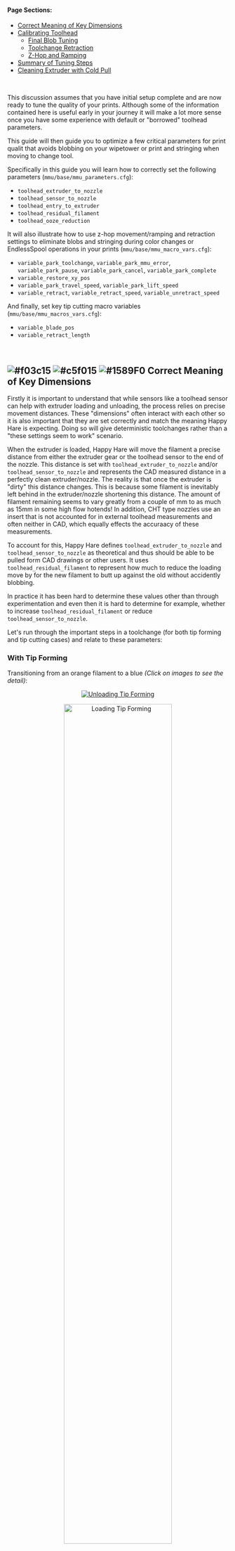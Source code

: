 #### Page Sections:
- [Correct Meaning of Key Dimensions](#---correct-meaning-of-key-dimensions)
- [Calibrating Toolhead](#---calibrating-toolhead)
  - [Final Blob Tuning](#---final-blob-tuning---toolhead_ooze_reduction)
  - [Toolchange Retraction](#---tool-change-retraction)
  - [Z-Hop and Ramping](#---z-hop-and-ramping)
- [Summary of Tuning Steps](#---summary-of-tuning-steps)
- [Cleaning Extruder with Cold Pull](#---cleaning-extruder-with-a-cold-pull)

<br>

This discussion assumes that you have initial setup complete and are now ready to tune the quality of your prints. Although some of the information contained here is useful early in your journey it will make a lot more sense once you have some experience with default or "borrowed" toolhead parameters.

This guide will then guide you to optimize a few critical parameters for print qualit that avoids blobbing on your wipetower or print and stringing when moving to change tool.

Specifically in this guide you will learn how to correctly set the following parameters (`mmu/base/mmu_parameters.cfg`):
- `toolhead_extruder_to_nozzle`
- `toolhead_sensor_to_nozzle`
- `toolhead_entry_to_extruder`
- `toolhead_residual_filament`
- `toolhead_ooze_reduction`

It will also illustrate how to use z-hop movement/ramping and retraction settings to eliminate blobs and stringing during color changes or EndlessSpool operations in your prints (`mmu/base/mmu_macro_vars.cfg`):
- `variable_park_toolchange`, `variable_park_mmu_error`, `variable_park_pause`, `variable_park_cancel`, `variable_park_complete`
- `variable_restore_xy_pos`
- `variable_park_travel_speed`, `variable_park_lift_speed`
- `variable_retract`, `variable_retract_speed`, `variable_unretract_speed`

And finally, set key tip cutting macro variables (`mmu/base/mmu_macros_vars.cfg`):
- `variable_blade_pos`
- `variable_retract_length`

<br>

## ![#f03c15](assets/f03c15.png) ![#c5f015](assets/c5f015.png) ![#1589F0](assets/1589F0.png) Correct Meaning of Key Dimensions

Firstly it is important to understand that while sensors like a toolhead sensor can help with extruder loading and unloading, the process relies on precise movement distances. These "dimensions" often interact with each other so it is also important that they are set correctly and match the meaning Happy Hare is expecting. Doing so will give deterministic toolchanges rather than a "these settings seem to work" scenario.

When the extruder is loaded, Happy Hare will move the filament a precise distance from either the extruder gear or the toolhead sensor to the end of the nozzle. This distance is set with `toolhead_extruder_to_nozzle` and/or `toolhead_sensor_to_nozzle` and represents the CAD measured distance in a perfectly clean extruder/nozzle. The reality is that once the extruder is "dirty" this distance changes. This is because some filament is inevitably left behind in the extruder/nozzle shortening this distance. The amount of filament remaining seems to vary greatly from a couple of mm to as much as 15mm in some high flow hotends! In addition, CHT type nozzles use an insert that is not accounted for in external toolhead measurements and often neither in CAD, which equally effects the accuraacy of these measurements. 

To account for this, Happy Hare defines `toolhead_extruder_to_nozzle` and `toolhead_sensor_to_nozzle` as theoretical and thus should be able to be pulled form CAD drawings or other users. It uses `toolhead_residual_filament` to represent how much to reduce the loading move by for the new filament to butt up against the old without accidently blobbing.

In practice it has been hard to determine these values other than through experimentation and even then it is hard to determine for example, whether to increase `toolhead_residual_filament` or reduce `toolhead_sensor_to_nozzle`.

Let's run through the important steps in a toolchange (for both tip forming and tip cutting cases) and relate to these parameters:

### With Tip Forming

Transitioning from an orange filament to a blue _(Click on images to see the detail)_:

<p align="center"><a href="https://github.com/moggieuk/Happy-Hare/wiki/Blobbing-and-Stringing/Unloading_Tip_Forming.png"><img src="Blobbing-and-Stringing/Unloading_Tip_Forming.png" alt="Unloading Tip Forming"></a></p>
<p align="center"><a href="https://github.com/moggieuk/Happy-Hare/wiki/Blobbing-and-Stringing/Loading_Tip_Forming.png"><img src="Blobbing-and-Stringing/Loading_Tip_Forming.png" alt="Loading Tip Forming" width="70%"></a></p>

<br>

### With Toolhead Tip Cutting

With toolhead tip cutting the procedure is a little more complex and introduces two additional macro variables (defined in `mmu_macro_vars.cfg` that configure the tip cutting logic):

<p align="center"><a href="https://github.com/moggieuk/Happy-Hare/wiki/Blobbing-and-Stringing/Unloading_Tip_Cutting.png"><img src="Blobbing-and-Stringing/Unloading_Tip_Cutting.png" alt="Unloading Tip Cutting"></a></p>
<p align="center"><a href="https://github.com/moggieuk/Happy-Hare/wiki/Blobbing-and-Stringing/Loading_Tip_Cutting.png"><img src="Blobbing-and-Stringing/Loading_Tip_Cutting.png" alt="Loading Tip Cutting" width="70%"></a></p>

Note that the cut piece of filament remaining and the residual filament are automatically accounted for by Happy Hare so long as you have configured the parameters exactly as defined in this illustration.

> [!TIP] 
> The printer variable `printer.mmu.extruder_filament_remaining` contains the total length of filament left in the extruder combining both the `toolhead_residual_filament` and length of any cut tip.<br>
> Related is the printer variable `printer.mmu.toolchange_purge_volume` that calculates the total volume of filament to be purged by summing both the slicer tool map purge volume and the volume of this remaining material.

<br>

> [!IMPORTANT]  
> 1. The really important reference point is the internal nozzle "shoulder". This is considered the 0mm reference point for most parameters. For CHT nozzle this will be further away from the tip than regular nozzles.
> 2. You can see how the `toolhead_XXX_to_nozzle` settings and `toolhead_residual_filament` are related, so while you can tune the former and ignore latter, it is recommended you use them correctly so that Happy Hare is able to control the filament movement when loading and unloading the toolhead and correctly influence purge volumes.
> 3. `toolhead_residual_filament` is dependent on your extruder and nozzle. High flow and CHT systems generally have a much higher value i.e. more residual filament left over in the extruder) than regular ones.

<br>

## ![#f03c15](assets/f03c15.png) ![#c5f015](assets/c5f015.png) ![#1589F0](assets/1589F0.png) Calibrating Toolhead

Ok, now you know what the correct meaning of the dimensions are the next question is how to discover them for your setup. For everything other than `toolhead_residual_filament` it is possible to use accurate CAD models to measure them (remember to use the internal shoulder in the nozzle). This can be a challenge if using a CHT nozzle as shown below.

<p align="center"><a href="https://github.com/moggieuk/Happy-Hare/wiki/Blobbing-and-Stringing/CHT_Cutaway.png"><img src="Blobbing-and-Stringing/CHT_Cutaway.png" alt="CHT Cutaway" width="40%"></a></p>

If you have a toolhead sensor there is now an automated way to measure! If not, then you can refer to this wiki in the future, where we will aim to collate verified measurements for common toolhead combinations and once you have those set, you can experiment to discover the correct `toolhead_residual_filament` setting.

If you have a toolhead sensor continue reading below.

Now Happy Hare can help with a new `MMU_CALIBRATE_TOOLHEAD` command.

<br>

### ✅ Step 1: Perform a cold pull to empty your nozzle

This process requires you to start with a CLEAN (as in empty) extruder and nozzle. To do this you need to perform a cold pull. During this operation, you warm up the extruder, purge some filament, then let the nozzle cool. At the right temperature and using a bit of force you manually pull the filament out pulling with it all the old residue as well as any carbon deposits. This is something that most of you probably already know how to do, but for those that need help, or want a more convenient way to perform it you can run the supplied `MMU_COLD_PULL` macro and follow the directions displayed in the console. This is documented [later in this page](#---cleaning-extruder-with-a-cold-pull).

<br>

### ✅ Step 2: Calibrate the empty toolhead dimensions

If you have removed the Bowden tube, reattach it to the toolhead, and prepare the MMU bu selecting the gate you with to use. Ensure filament is available and parked at the gate but don't load the extruder yet.

Then run:

> MMU\_CALIBRATE\_TOOLHEAD CLEAN=1
(optionally add `SAVE=0`)

This will perform a number of probing moves with a cold extruder and report back the empty toolhead parameters. For example:

```
Reminder:
1) 'CLEAN=1' with clean extruder for: toolhead_extruder_to_nozzle, toolhead_sensor_to_nozzle (and toolhead_entry_to_extruder)
2) No flags with dirty extruder (no cut tip) for: toolhead_residual_filament (and toolhead_entry_to_extruder)
3) 'CUT=1' holding blade in for: variable_blade_pos
Desired gate should be selected but the filament unloaded

Modifying MMU gear stepper run current to 40% for collision detection
Run Current: 0.21A Hold Current: 0.09A
Restoring MMU gear stepper run current to 100% configured
Run Current: 0.49A Hold Current: 0.09A
Measuring clean toolhead dimensions after cold pull...
Measured toolhead_sensor_to_nozzle: 62.1
Measured toolhead_extruder_to_nozzle: 70.6
Measured toolhead_entry_to_extruder: 7.9
-----------------------------------
Calibration Results (clean nozzle):
> toolhead_extruder_to_nozzle: 70.6 (currently: 70.0)
> toolhead_sensor_to_nozzle: 62.1 (currently: 62.0)
> toolhead_entry_to_extruder: 7.9 (currently: 8.5)
-----------------------------------
New toolhead calibration active until restart. Update mmu_parameters.cfg to persist settings
```

Assuming you didn't run with the `SAVE=0` option this will temporarily adjust your toolhead parameters, but it will not save them in the configuration files.

> [!TIP]  
> 1. You must note these down and manually update `mmu_parameters.cfg` for them to persist across a restart. Do this once you have finished the complete calibration guide on this page.
> 2. If you want to validate your results, you can run the process again before the next step. You can add the `SAVE=0` parameter to skip updating those variables. Just be mindful that the filament will grind a little in the gears and extruder, so make sure you eject the filament fully from you MMU, cut the used portion and try with a new filament segment again.
> 3. If you have a filament tension/compression sensor like Belay installed on your bowden path, make sure you "lock" it in place so it doesn't move. It is important that the filament path length stays static throughout the calibration process. You can either remove it and install a coupler or simply hold it firmely in its fully extended position when the calibration commands are run.

<table>
<tr>
<td>

Because the extruder was empty we were able to establish the position of the internal nozzle shoulder as well (almost magically) the `toolhead_extruder_to_nozzle`, `toolhead_sensor_nozzle` and `toolhead_entry_to_extruder` distances.

</td>
<td width=30%>
<a href="https://github.com/moggieuk/Happy-Hare/wiki/Blobbing-and-Stringing/Probe_Nozzle_Shoulder.png"><img src="Blobbing-and-Stringing/Probe_Nozzle_Shoulder.png" alt="Probe Nozzle Shoulder"></a>
</td>
</tr>
</table>

<br>

### ✅ Step 3: Load (dirty) the nozzle with filament

During this operation we will load filament all the way to the end of the nozzle tip and extrude some. We will then unload the extruder simulating the amount of molten filament that will be left over inside the nozzle tip when filament is ejected.

As the previous step may have ground your filament a little, make sure you unload your filament from the MMU, remove it, cut any used parts and re-insert at the gate. This will ensure you start this step with a fresh piece of the same filament, improving the accuracy of your results.

#### If you are using tip forming:

Heat up your extruder to your filament print temperature , and run the load and unload filament macros as below:
1. `MMU_LOAD` or `Tx`
2. Manually extrude some filament using the printer’s web interface
3. `MMU_UNLOAD`
4. Switch off your nozzle heater (set the nozzle temperature to 0°C)

#### If you are using tip cutting:
As the tip cutting operation would normally leave additional filament in the toolhead that we don’t want, the dirtying of the extruder is slightly different to the above and avoids the actual cutting action:
1. `MMU_LOAD` or `Tx`
2. Manually extrude some filament using the printer’s web interface
3. `MMU_UNLOAD SKIP_TIP=1` (notice the option)
5. Switch off your nozzle heater (set the nozzle temperature to 0°C)

<br>

### ✅ Step 4: Calibrate residual filament (with dirty nozzle)

Now that the nozzle is “dirty” and simulating the left over material after a filament ejection, it is time to calibrate the residual filament parameter.

To do this, run the below command, with no arguments.

> MMU\_CALIBRATE\_TOOLHEAD
```
...blah blah blah...
-----------------------------------
Calibration Results (dirty nozzle):
> toolhead_residual_filament: 3.0 (currently: 3.4)
-----------------------------------
New calibrated ooze reduction active until restart. Update mmu_parameters.cfg to persist
```

> [!TIP]  
> 1. You can run a dirty calibration as often as you like and to see if it differs with different filament types, changes you make to your tip forming macro, etc.
> 2. Just be mindful that filament will grind a little in the gears & the extruder, so make sure you eject the filament fully from your MMU, cut the used portion and try with a new filament segment again.
> 3. If you are curious, you can also use it as a trick way to measure the "filament_remaining" after tip cutting, validating that you are not cutting molten filament. Just remember to use the SAVE=0 option because you DON'T want to `toolhead_residual_filament` to include the cut piece of filament!
> 4. Again you can use the optional command SAVE=0 to skip saving the results in memory. 
> 5. If you don’t have a filament cutter, the calibration process is done. Make sure you note down the above measurements and update them together with the ones from the first step in your `mmu_parameters.cfg` file. If you do have a filament cutter, make sure you follow step 4 below.  
> 6. If you have a belay sensor (filament tension/compression sensor) installed on your Bowden path, make sure you “lock” it in place so it doesn’t move. It is important that the filament path length stays static throughout the calibration process. You can either remove it and install a coupler or simply hold it firmly in its fully extended position when the calibration commands are run.

> [!IMPORTANT] 
> Remember, that the calibrated `toolhead_residual_filament` is your starting point. You can still fine tune the reduction in loading length according to what you see happening with the wipetower with and actual print. See [Tip Forming and Purging](Tip-Forming-and-Purging#tuning-toolhead_ooze_reduction) for details on what to look for and how to use `toolhead_ooze_reduction` as the final parameter to tweak load volume. But a word of warning, this should be the very last step and should only be a very small adjustment to optimize blobbing and oozing during tool loading.

<table>
<tr>
<td>

Again referring back to the earlier illustrations, the difference between the clean reading and the dirty one is what `toolhead_residual_filament` compensates for and represents the residual filament that is always left behind in the extruder. The command will also measure the `toolhead_entry_to_extruder` variable but these should be similar (as in less than 1mm difference) between the two runs. If this is substantially different, you can re-run the calibration routine as the measurement was probably not accurate enough the first time.

</td>
<td width=30%>
<a href="https://github.com/moggieuk/Happy-Hare/wiki/Blobbing-and-Stringing/Probe_Filament_Remains.png"><img src="Blobbing-and-Stringing/Probe_Filament_Remains.png" alt="Probe Filament Remains"></a>
</td>
</tr>
</table>

<br>

### ✅ Step 5: Calibrate toolhead cutting macro variables (if using a filament cutter)

If you have a toolhead cutter, you must now calibrate the blade cutting position `variable_blade_pos` and set the `variable_retract_length`. Because the other toolhead dimensions are now different from your original settings, the blade position will most likely also need to be calibrated correctly. 

These variables control the amount of cut filament left in the extruder after the cut operation, so they need to be correct to avoid oozing when loading the toolhead after a cut move.

To calibrate the above:
1. Run `MMU_LOAD` or `Tx` to load filament in your extruder
2. Switch off the nozzle heating element (set nozzle temperature to 0) and wait for it to cool down.
3. Manually press the cut lever a couple of times to ensure the filament is cleanly cut. 
4. After you have cut the filament, unload/eject without further tip forming by running `MMU_UNLOAD SKIP_TIP=1` (did you notice the skip tip option?)
5. With the filament unloaded and parked in the MMU and a cold nozzle, run `MMU_CALIBRATE_TOOLHEAD CUT=1`

> [!TIP]  
> TIME SAVER: Rather than loading, cutting and cooling you can simply (with the extruder unloaded) press and HOLD the cutter blade in the closed postion. STAY in this position until the calibration is complete. Note that the measurement will be shorter by one blade thickness, so add 0.5mm to the reported distance.

> MMU\_CALIBRATE\_TOOLHEAD CUT=1
```
...blah blah blah...
-----------------------------------
Calibration Results (cut tip):
> variable_blade_pos: 36.2 (currently: 37.5)
> variable_retract_length: 5.0-36.2, recommend: 32.2 (currently: 32.5)
-----------------------------------
New calibrated variables active until restart. Update mmu_macro_vars.cfg to persist
```

> [!TIP]  
> The larger the `variable_retract_length` the less additional purge is necessary to clean out the prior color. However, if you get too aggressive you may experience clogs because you are cutting a hot part of the filament. Experience has shown that about 5mm shorter than the blade position (i.e. 5mm cut length) is about as good as you can get. If you do still run into clogging issues, shorten the `variable_retract_length` value.

Again if you are using a filament tension/compression sensor, make sure you lock it in place for the duration of the calibration moves.

<table>
<tr>
<td>

Referencing earlier illustrations, the blade position `variable_blade_pos` can thus be established and a range of sensible values for `variable_retract_length` is recommended.

</td>
<td width=30%>
<a href="https://github.com/moggieuk/Happy-Hare/wiki/Blobbing-and-Stringing/Probe_Cut_Remains.png"><img src="Blobbing-and-Stringing/Probe_Cut_Remains.png" alt="Probe Cut Remains"></a>
</td>
</tr>
</table>


<br>

### Summary of MMU\_CALIBRATE\_TOOLHEAD options

  | Order | Option | Description |
  | ----- |------ | ----------- |
  | 1 | `CLEAN=1` | This will calibrate `toolhead_extruder_to_nozzle`, `toolhead_sensor_to_nozzle`, `toolhead_entry_to_extruder` and MUST be run on clean extruder after cold-pull | 
  | 2 | _none_ | This will calibrate `toolhead_residual_filament` and should be run with a dirty extruder where tip has been formed for filament retracted from extruder. It must not be run after tip cutting |
  | 3 | `CUT=1` | This will calibrate `variable_blade_pos` and suggest `variable_retract_length` for the tip cutting macro. This MUST be run after loading the extruder and manually cutting the filament and running `MMU_UNLOAD SKIP_TIP=1` to unload without re-running the tip cutting macro |

<br>

With the toolhead now properly configured you should experience better basic loading and uploading with reduction of blobbing and thus stringing. However, there is more... 

<br>

## ![#f03c15](assets/f03c15.png) ![#c5f015](assets/c5f015.png) ![#1589F0](assets/1589F0.png) Final blob tuning - `toolhead_ooze_reduction`

Incorrect toolhead dimensions contribute most to blobbing problems, but even when perfect, blobbing can still occur when the toolhead is loaded. The reason might be air pockets or similar in the extruder or a slight variation in the `toolhead_residual_filament`. Therefore once the toolhead is properly calibrated (with likely fixed values), there is one tuning parameter left. 

This parameter `toolhead_ooze_reduction` should start with a value of 0. It can be tuned to further reduce the extruder loading length to completely eliminate blobs on the wipetower. A positive value will DECREASE the load length by that number of mm. Typically a few mm is all that is required and if you find yourself needing more, check your `toolhead_residual_filament` value. Technically this value can be slightly negative - the effect would be to INCREASE the loading length.

The best way to tune this is while actually printing (it can be altered dynamically during a print with `MMU_TEST_CONFIG`). Refer to this [Tip Forming and Purging](Tip-Forming-and-Purging#tuning-toolhead_ooze_reduction) page for more details.

<br>

## ![#f03c15](assets/f03c15.png) ![#c5f015](assets/c5f015.png) ![#1589F0](assets/1589F0.png) Tool change retraction

Just like when printing, it is usually necessary to relax the pressure in the extruder prior to a travel move to prevent the slow oozing that would otherwise occur. 

This is where the `retraction` setting comes in. It is set to the filament retraction distance that will be applied immediately before the z-hop move and any travel movements during the toolchange. All the supplied macros will understand this setting and compensate for this accordingly. Generally 2-3mm of retraction will minimize oozing although it might be a little higher on high flow systems.

At the end of the toolchange process and immediately following the reversal of the z-hop move, the un-retract will occur to correctly pressurise the extruder again. In this manner the extruder is never fully loaded during travel moves and thus oozing is minimized.

The retraction and un-retraction speed is set with the related `variable_retract_speed` and `variable_unretract_speed` variables and can thus be set independently (often faster) than your general extruder load/unload speeds.

> [!NOTE]  
> The retraction settings are configured in the MOVEMENT section of `mmu_macro_vars.cfg` and can be specified independently for different operations including toolchange, print complete, pause, cancel, etc. See this section in [Toolchange Movement](Toolchange-Movement#---overview-of-toolhead-parking-movement) for more details.

<br>

## ![#f03c15](assets/f03c15.png) ![#c5f015](assets/c5f015.png) ![#1589F0](assets/1589F0.png) Z-Hop and Ramping

When a toolchange occurs, it is preferable to move the toolhead away from the print so the hot nozzle isn't left on the print causing marks. 

However, such travel moves can graze the top of the print. This is mitigated by performing a z-hop move (i.e. raising the toolhead) before travelling. The height of the z-hop move is controlled by the `z_hop` parameter in the toolhead parking and movement section of `mmu_macro_vars.cfg`. It is performed immediately after the toolchange retraction (also specified in the same parking and movement section), with usually 1mm being plenty to stay clear of the print.

Despite the retraction and upward movement many filaments will still have a tendency to "string" because a straight up retraction move pulls viscous filament from the nozzle. 

To minimize stringing during the zhop move, what is needed is a much larger toolhead movement in the XY plane to "break the strings". This is controlled by the `z_hop_ramp` setting, which is the length of the horizontal move performed together with the vertical z hop move (`z_hop_height`). 

This ramped z-hop move essentially allows for a fast travel move of a greater distance than vertical movements which are generally much slower and shorter than horizontal. 

To ensure the toolhead does not go out of the print plate “bounds”, the horizontal movement component will be performed towards the center of the build plate.

For full details on how to setup parking and thus define z-hop and retraction movements, read [Toolchange Movement](Toolchange-Movement) page.

<br>

## ![#f03c15](assets/f03c15.png) ![#c5f015](assets/c5f015.png) ![#1589F0](assets/1589F0.png) Summary of Tuning Steps

Proceed in this order:<br>
1. MMU_CALIBRATE_TOOLHEAD settings are defined in `mmu_parameters.cfg`
2. toolhead_ooze_reduction is defined in `mmu_parameters.cfg`
3. PARKING_MOVEMENT_SETUP is defined in MOVEMENT section of `mmu_macro_vars.cfg`

```mermaid
stateDiagram-v2
    MMU_Operational --> MMU_CALIBRATE_TOOLHEAD
    state MMU_CALIBRATE_TOOLHEAD { 
        direction LR
        toolhead_XXX_to_nozzle --> toolhead_entry_to_extruder
        toolhead_entry_to_extruder --> toolhead_residual_filament
    }
    MMU_CALIBRATE_TOOLHEAD --> toolhead_ooze_reduction
    toolhead_ooze_reduction --> PARKING_MOVEMENT_SETUP
    state PARKING_MOVEMENT_SETUP {
        direction LR
        retraction --> z_hop
        z_hop --> z_hop_ramp
    }
```

<br>

## ![#f03c15](assets/f03c15.png) ![#c5f015](assets/c5f015.png) ![#1589F0](assets/1589F0.png) Cleaning Extruder with a "Cold-Pull"

The cold pull method to clean your extruder is one of the most useful things to be in your bag of printer maintenance tricks! 

Generally, it is a great way to clean carbon deposits that build up over time and can result in under extrusion or dark spots in your prints. 

For this guide, we are using it to empty the nozzle and prepare it for accurate toolhead dimension measurements. However, feel free to use it as part of your periodic nozzle cleaning too!

### Manual Cold Pull Procedure
1. Move toolhead to a convenient location, often the front middle of your build plate and at least 20mm above
2. Detach the Bowden tube from the toolhead
3. Open the extruder latch and manually load a 250mm piece of filament all the way in to the nozzle. Then close the extruder latch.
4. Extrude at least 20mm-30mm of filament or until it comes out the same color as your loaded filament.
5. Turn of the nozzle heater and wait for the nozzle to cool down
6. Keep the nozzle completely full by occasionally extruding 1-2mm of filament while the nozzle is still reasonably hot for your filament
7. Heat the extruder back to the cold pull temperature
8. At this point, pull the filament quite firmly and evenly out of the extruder in a vertical direction
9. Inspect the tip to see if it has been successful

### Using MMU\_COLD\_PULL macro
To help with the process Happy Hare includes a special macro that will guide you through the process and can also run it for you in a fully automated manner. To run it:

1. Move the toolhead to a convenient location, often the front middle of your build plate and at least 20mm above
2. Detach the bowden tube from toolhead
3. Open the extruder latch and manually load a 250mm piece of filament all the way in to the nozzle. Then close the extruder latch.
4. Run `MMU_COLD_PULL MATERIAL=nylon|pla|abs|petg`. Optionally you can add temperature overrides e.g. `PULL_TEMP=xxx` (see [Command Reference](Command-Reference#---calibration) for details) to better suite your material (see [table of defaults](#default-mmu_cold_pull-temperatures-for-different-materials) below)
5. Be ready to pull at the right time! You will be given a little warning but it is important to pull at the correct temperature when the filament is still slightly pliable. 
6. Pull directly upwards with a consistent firm pull. The extruder stepper will also spin to aid the pull. If you want to do the pull manually, unlatch the extruder and pull. Note: some extruders (like the Galileo 2) have enough grip and torque to do this without assistance, although the manual approach allows you to "feel" the correct pull speed.

> MMU\_COLD\_PULL MATERIAL=pla
```yml
Cold Pull with pull_temp=120°C, hot_temp=250°C, min_extrude_temp=160°C, cold_temp=45°C
Heating extruder to 250°C
Cleaning nozzle tip with 25mm of filament
Allowing extruder to cool...
Stuffing nozzle at 250°C
Stuffing nozzle at 240°C
Stuffing nozzle at 230°C
Stuffing nozzle at 220°C
Stuffing nozzle at 210°C
Stuffing nozzle at 200°C
Stuffing nozzle at 190°C
Stuffing nozzle at 180°C
Stuffing nozzle at 170°C
Waiting for extruder to completely cool to 45°C...
Nozzle at 150°C
Nozzle at 140°C
Nozzle at 130°C
Nozzle at 120°C
Nozzle at 110°C
Nozzle at 100°C
Nozzle at 90°C
Nozzle at 80°C
Nozzle at 70°C
Nozzle at 60°C
Nozzle at 50°C
Re-warming extruder to 100°C
Get ready to pull...
>>>>> PULL NOW <<<<<
Cold pull is successful if you can see the shape of the nozzle at the filament end
```

**How do you know if the cold pull was successful?** The pulled end of the filament should like one of the pictures below. You need to be able to see the impression of the nozzle at the tip of the pulled filament. On regular nozzles it should look similar to the image on the left, while with CHT nozzles similar to the image on the right. Note that the author of that picture (@igiannakas) should be commended for an excellent result because CHT nozzles require the pull at exactly the right temperature and a bit of luck!

<p align="center"><img src="Blobbing-and-Stringing/Cold_Pull_Normal_Example.png" alt="Cold Pull Normal" width="40%"> <img src="Blobbing-and-Stringing/Cold_Pull_CHT_Example.png" alt="Cold Pull Normal" width="40%"></p>

It may take a few pulls to get suitable results...

> [!TIP]  
> - Some materials are better than others for cleaning with nylon often being found to be the best. PLA is also good. PTEG and ABS can be used but often stretch and snap rather than pulling with sufficient force. The cold pulling temperature will be different with each material type so you may need to experiment.
> - You may need to repeat the process if the purpose is to completely clean your nozzle of carbon rather than just prepare for calibration
> - Feedback is that clear filament may be the strongest. Avoid filaments with strong pigmentation.

### Default `MMU_COLD_PULL` temperatures for different materials

 | Material | hot_temp | cold_temp | pull_temp | min_extrude_temp | Suitability |
 | -------- | -------- | --------- | --------- | ---------------- | ----------- |
 | NYLON    | 260      | 50        | 120       | 190              | Best        |
 | PLA      | 250      | 42        | 100       | 160              | Good        |
 | ABS      | 255      | 50        | 120       | 190              | Ok          |
 | PETG     | 250      | 42        | 100       | 180              | Ok          |

The `min_extrude_temp` is the temperature above which `MMU_COLD_PULL` will keep the nozzle pressurised with filament to ensure it is completely full.

Good luck!


### ERCF Setup Steps:
- [Flashing Your Local MCU](https://github.com/Enraged-Rabbit-Community/ERCFv2.5/blob/main/Documentation/Flashing-Local-MCU.md)
- [Installing Happy Hare](https://github.com/Enraged-Rabbit-Community/ERCFv2.5/blob/main/Documentation/Installing-Happy-Hare.md)
- [Happy Hare Configuration](https://github.com/Enraged-Rabbit-Community/ERCFv2.5/blob/main/Documentation/Happy-Hare-Configuration.md)
- [Hardware Configuration Checks](https://github.com/Enraged-Rabbit-Community/ERCFv2.5/blob/main/Documentation/Hardware-configuration-checks.md)
- [Hardware Calibration](https://github.com/Enraged-Rabbit-Community/ERCFv2.5/blob/main/Documentation/Hardware-Calibration.md)
- [Installing KlipperScreen Happy Hare](https://github.com/Enraged-Rabbit-Community/ERCFv2.5/blob/main/Documentation/Installing-KlipperScreen.md)
- [Slicer Setup](https://github.com/Enraged-Rabbit-Community/ERCFv2.5/blob/main/Documentation/Slicer-Setup.md)
- Further Mods to Consider

#### Even more Happy Hare info can be found at:
- [Happy Hare Wiki](https://github.com/moggieuk/Happy-Hare/wiki)
